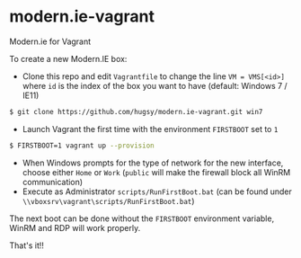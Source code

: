 # modern.ie-vagrant

Modern.ie for Vagrant 

To create a new Modern.IE box:
   * Clone this repo and edit `Vagrantfile` to change the line `VM = VMS[<id>]` where `id` is the index of the box you want to have (default: Windows 7 / IE11)
   ```bash
   $ git clone https://github.com/hugsy/modern.ie-vagrant.git win7
   ```  
   * Launch Vagrant the first time with the environment `FIRSTBOOT` set to `1`
   ```bash
   $ FIRSTBOOT=1 vagrant up --provision
   ```
   * When Windows prompts for the type of network for the new interface, choose either `Home` or `Work` (`public` will make the firewall block all WinRM communication)
   * Execute as Administrator `scripts/RunFirstBoot.bat` (can be found under `\\vboxsrv\vagrant\scripts/RunFirstBoot.bat`)
   
The next boot can be done without the `FIRSTBOOT` environment variable, WinRM and RDP will work properly. 
   
That's it!!
